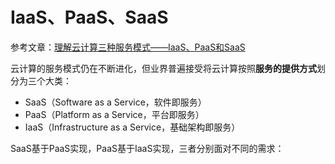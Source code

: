 # IaaS、PaaS、SaaS

参考文章：[理解云计算三种服务模式——IaaS、PaaS和SaaS](https://blog.csdn.net/qq_34386891/article/details/79621599)

云计算的服务模式仍在不断进化，但业界普遍接受将云计算按照**服务的提供方式**划分为三个大类：

-   SaaS（Software as a Service，软件即服务）
-   PaaS（Platform as a Service，平台即服务）
-   IaaS（Infrastructure as a Service，基础架构即服务）

SaaS基于PaaS实现，PaaS基于IaaS实现，三者分别面对不同的需求：

